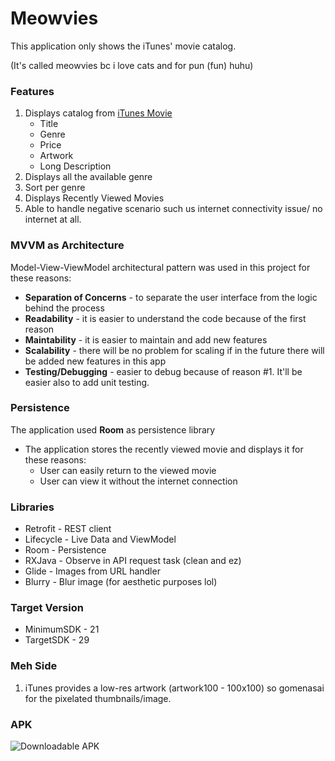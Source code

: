 # Meowvies
This application only shows the iTunes' movie catalog.

(It's called meowvies bc i love cats and for pun (fun) huhu)

### Features
1. Displays catalog from [iTunes Movie](https://itunes.apple.com/search?term=star&amp;country=au&amp;media=movie&amp;all)
   * Title
   * Genre
   * Price
   * Artwork
   * Long Description
2. Displays all the available genre
3. Sort per genre
3. Displays Recently Viewed Movies
4. Able to handle negative scenario such us internet connectivity issue/ no internet at all.

### MVVM as Architecture
Model-View-ViewModel architectural pattern was used in this project for these reasons:
* **Separation of Concerns** - to separate the user interface from the logic behind the process
* **Readability** - it is easier to understand the code because of the first reason
* **Maintability** - it is easier to maintain and add new features
* **Scalability** - there will be no problem for scaling if in the future there will be added new features in this app
* **Testing/Debugging** - easier to debug because of reason #1. It'll be easier also to add unit testing.

### Persistence
The application used **Room** as persistence library
* The application stores the recently viewed movie and displays it for these reasons:
  * User can easily return to the viewed movie
  * User can view it without the internet connection
  
### Libraries
* Retrofit - REST client
* Lifecycle - Live Data and ViewModel
* Room - Persistence
* RXJava - Observe in API request task (clean and ez)
* Glide - Images from URL handler
* Blurry - Blur image (for aesthetic purposes lol)
  
### Target Version
* MinimumSDK - 21
* TargetSDK - 29


### Meh Side
1. iTunes provides a low-res artwork (artwork100 - 100x100) so gomenasai for the pixelated thumbnails/image.

### APK
![Downloadable APK](https://drive.google.com/drive/folders/10li16LNbdkpxZtcmrvAkOy9g1tDg8mr_?usp=sharing)
